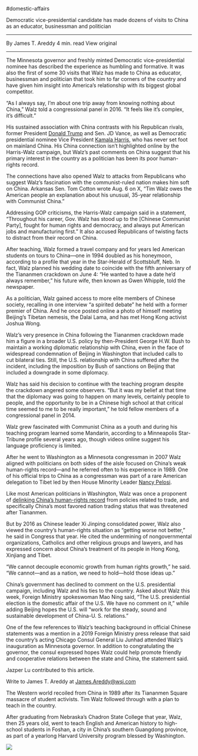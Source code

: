 #domestic-affairs 

Democratic vice-presidential candidate has made dozens of visits to China as an educator, businessman and politician

---

By James T. Areddy
4 min. read
View original

---

The Minnesota governor and freshly minted Democratic vice-presidential nominee has described the experience as humbling and formative. It was also the first of some 30 visits that Walz has made to China as educator, businessman and politician that took him to far corners of the country and have given him insight into America’s relationship with its biggest global competitor.

“As I always say, I’m about one trip away from knowing nothing about China,” Walz told a congressional panel in 2016. “It feels like it’s complex, it’s difficult.”

His sustained association with China contrasts with his Republican rivals, former President [Donald Trump](https://www.wsj.com/topics/person/donald-trump) and Sen. JD Vance, as well as Democratic presidential nominee Vice President [Kamala Harris](https://www.wsj.com/topics/person/kamala-harris), who has never set foot on mainland China. His China connection isn’t highlighted online by the Harris-Walz campaign, but Walz’s past comments on China suggest that his primary interest in the country as a politician has been its poor human-rights record.

The connections have also opened Walz to attacks from Republicans who suggest Walz’s fascination with the communist-ruled nation makes him soft on China. Arkansas Sen. Tom Cotton wrote Aug. 6 on X, “Tim Walz owes the American people an explanation about his unusual, 35-year relationship with Communist China.”

Addressing GOP criticisms, the Harris-Walz campaign said in a statement, “Throughout his career, Gov. Walz has stood up to the [Chinese Communist Party], fought for human rights and democracy, and always put American jobs and manufacturing first.” It also accused Republicans of twisting facts to distract from their record on China. 

After teaching, Walz formed a travel company and for years led American students on tours to China—one in 1994 doubled as his honeymoon, according to a profile that year in the Star-Herald of Scottsbluff, Neb. In fact, Walz planned his wedding date to coincide with the fifth anniversary of the Tiananmen crackdown on June 4: “He wanted to have a date he’d always remember,” his future wife, then known as Gwen Whipple, told the newspaper. 

As a politician, Walz gained access to more elite members of Chinese society, recalling in one interview “a spirited debate” he held with a former premier of China. And he once posted online a photo of himself meeting Beijing’s Tibetan nemesis, the Dalai Lama, and has met Hong Kong activist Joshua Wong.

Walz’s very presence in China following the Tiananmen crackdown made him a figure in a broader U.S. policy by then-President George H.W. Bush to maintain a working diplomatic relationship with China, even in the face of widespread condemnation of Beijing in Washington that included calls to cut bilateral ties. Still, the U.S. relationship with China suffered after the incident, including the imposition by Bush of sanctions on Beijing that included a downgrade in some diplomacy. 

Walz has said his decision to continue with the teaching program despite the crackdown angered some observers. “But it was my belief at that time that the diplomacy was going to happen on many levels, certainly people to people, and the opportunity to be in a Chinese high school at that critical time seemed to me to be really important,” he told fellow members of a congressional panel in 2014.

Walz grew fascinated with Communist China as a youth and during his teaching program learned some Mandarin, according to a Minneapolis Star-Tribune profile several years ago, though videos online suggest his language proficiency is limited.

After he went to Washington as a Minnesota congressman in 2007 Walz aligned with politicians on both sides of the aisle focused on China’s weak human-rights record—and he referred often to his experience in 1989. One of his official trips to China as a congressman was part of a rare American delegation to Tibet led by then House Minority Leader [Nancy Pelosi](https://www.wsj.com/topics/person/nancy-pelosi).

Like most American politicians in Washington, Walz was once a proponent of [delinking China’s human-rights record](https://www.wsj.com/articles/when-the-world-opened-the-gates-of-china-1532701482?mod=article_inline) from policies related to trade, and specifically China’s most favored nation trading status that was threatened after Tiananmen.

But by 2016 as Chinese leader Xi Jinping consolidated power, Walz also viewed the country’s human-rights situation as “getting worse not better,” he said in Congress that year. He cited the undermining of nongovernmental organizations, Catholics and other religious groups and lawyers, and has expressed concern about China’s treatment of its people in Hong Kong, Xinjiang and Tibet.

“We cannot decouple economic growth from human rights growth,” he said. “We cannot—and as a nation, we need to hold—hold those ideas up.”

China’s government has declined to comment on the U.S. presidential campaign, including Walz and his ties to the country. Asked about Walz this week, Foreign Ministry spokeswoman Mao Ning said, “The U.S. presidential election is the domestic affair of the U.S. We have no comment on it,” while adding Beijing hopes the U.S. will “work for the steady, sound and sustainable development of China-U. S. relations.”

​One of the few references to Walz’s teaching background in official Chinese statements was a mention in a 2019 Foreign Ministry press release that said the country’s acting Chicago Consul General Liu Jun​ had ​attended Walz’s inauguration as Minnesota governor. In addition to congratulating the governor, the consul expressed hopes Walz could help promote friendly and cooperative ​relations between the state and China, the statement said.

Jazper Lu contributed to this article.

Write to James T. Areddy at [James.Areddy@wsj.com](mailto:James.Areddy@wsj.com)

The Western world recoiled from China in 1989 after its Tiananmen Square massacre of student activists. Tim Walz followed through with a plan to teach in the country.  

After graduating from Nebraska’s Chadron State College that year, Walz, then 25 years old, went to teach English and American history to high-school students in Foshan, a city in China’s southern Guangdong province, as part of a yearlong Harvard University program blessed by Washington. 

![](chrome-extension://eppedlbobmdflmhleafebmahnbphgipb/assets/icons/icon-128.png)